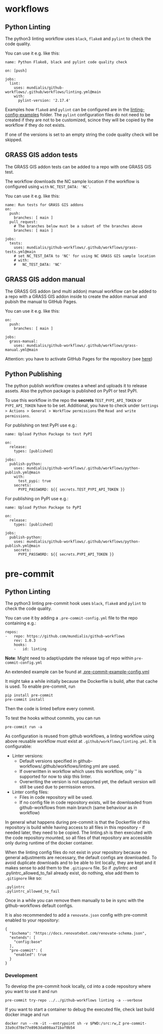 # workflows

## Python Linting

The python3 linting workflow uses `black`, `flake8` and `pylint` to check the
code quality.

You can use it e.g. like this:
```
name: Python Flake8, black and pylint code quality check

on: [push]

jobs:
  lint:
    uses: mundialis/github-workflows/.github/workflows/linting.yml@main
    with:
      pylint-version: '2.17.4'
```
Examples how `flake8` and `pylint` can be configured are in the
[linting-config-examples](https://github.com/mundialis/github-workflows/blob/main/linting-config-examples)
folder. The `pylint` configuration files do not need to be created if they
are not to be customized, scince they will be copied by the workflow if they
  do not exists.

If one of the versions is set to an empty string the code quality check will be
skipped.


## GRASS GIS addon tests

The GRASS GIS addon tests can be added to a repo with one GRASS GIS test.

The workflow downloads the NC sample location if the workflow is configured using `with`
`NC_TEST_DATA: 'NC'`.


You can use it e.g. like this:
```
name: Run tests for GRASS GIS addons
on:
  push:
    branches: [ main ]
  pull_request:
    # The branches below must be a subset of the branches above
    branches: [ main ]

jobs:
  tests:
    uses: mundialis/github-workflows/.github/workflows/grass-tests.yml@main
    # set NC_TEST_DATA to 'NC' for using NC GRASS GIS sample location
    # with:
    #   NC_TEST_DATA: 'NC'
```

## GRASS GIS addon manual

The GRASS GIS addon (and multi addon) manual workflow can be added to a repo
with a GRASS GIS addon inside to create the addon manual and pubish the manual
to GitHub Pages.

You can use it e.g. like this:
```
on:
  push:
    branches: [ main ]

jobs:
  grass-manual:
    uses: mundialis/github-workflows/.github/workflows/grass-manual.yml@main
```

Attention: you have to activate GitHub Pages for the repository (see
[here](https://docs.github.com/en/pages/getting-started-with-github-pages/configuring-a-publishing-source-for-your-github-pages-site#publishing-from-a-branch))


## Python Publishing

The python publish workflow creates a wheel and uploads it to release assets.
Also the python package is published on PyPI or test PyPI.

To use this workflow in the repo the **secrets** `TEST_PYPI_API_TOKEN` or
`PYPI_API_TOKEN` have to be set. Additional, you have to check under `Settings > Actions > General > Workflow permissions` the `Read and write permissions`.

For publishing on test PyPI use e.g.:
```
name: Upload Python Package to test PyPI

on:
  release:
    types: [published]

jobs:
  publish-python:
    uses: mundialis/github-workflows/.github/workflows/python-publish.yml@main
    with:
      test_pypi: true
    secrets:
      PYPI_PASSWORD: ${{ secrets.TEST_PYPI_API_TOKEN }}
```

For publishing on PyPI use e.g.:
```
name: Upload Python Package to PyPI

on:
  release:
    types: [published]

jobs:
  publish-python:
    uses: mundialis/github-workflows/.github/workflows/python-publish.yml@main
    secrets:
      PYPI_PASSWORD: ${{ secrets.PYPI_API_TOKEN }}
```


# pre-commit

## Python Linting

The python3 linting pre-commit hook uses `black`, `flake8` and `pylint` to check the
code quality.

You can use it by adding a `.pre-commit-config.yml` file to the repo containing e.g.:
```
repos:
-   repo: https://github.com/mundialis/github-workflows
    rev: 1.0.3
    hooks:
    -   id: linting
```
**Note**: Might need to adapt/update the release tag of repo within `pre-commit-config.yml`

An extended example can be found at [.pre-commit-example-config.yml](.pre-commit-example-config.yml)

It might take a while initially because the Dockerfile is build, after that cache is used.
To enable pre-commit, run
```
pip install pre-commit
pre-commit install
```
Then the code is linted before every commit.

To test the hooks without commits, you can run
```
pre-commit run -a
```

As configuration is reused from github workflows, a linting workflow using above reusable
workflow must exist at `.github/workflows/linting.yml`. It is configurable:
- Linter versions:
  - Default versions specified in github-workflows/.github/workflows/linting.yml are used.
  - If overwritten in workflow which uses this workflow, only '' is supported for now
    to skip this linter.
  - Overwriting the version is not supported yet, the default version
    will still be used due to permission errors.
- Linter config files:
  - Files in code repository will be used.
  - If no config file in code repository exists, will be downloaded from github-workflows
    from main branch (same behaviour as in workflow)

In general what happens during pre-commit is that the Dockerfile of this repository is build
while having access to all files in this repository - if needed later, they need to be copied.
The linting.sh is then executed with the code repository mounted, so all files of that
repository are accessible only during runtime of the docker container.

When the linting config files do not exist in your repository because no general adjustments
are necessary, the default configs are downloaded. To avoid duplicate downloads and to be
able to lint locally, they are kept and it makes sense to add them to the `.gitignore` file.
So if .pylintrc and .pylintrc_allowed_to_fail already exist, do nothing, else add them to
`.gitignore` like so:
```
.pylintrc
.pylintrc_allowed_to_fail
```
Once in a while you can remove them manually to be in sync with the github-workflows default configs.

It is also recommended to add a `renovate.json` config with pre-commit enabled to your repository:
```
{
  "$schema": "https://docs.renovatebot.com/renovate-schema.json",
  "extends": [
    "config:base"
  ],
  "pre-commit": {
    "enabled": true
  }
}
```

### Development
To develop the pre-commit hook locally, cd into a code repository where you want to use it and run
```
pre-commit try-repo ../../github-workflows linting -a --verbose
```
If you want to start a container to debug the executed file, check last build docker image and run
```
docker run --rm -it --entrypoint sh -v $PWD:/src:rw,Z pre-commit-33a9cd78e77e8963da808aa71baf0b54
```

